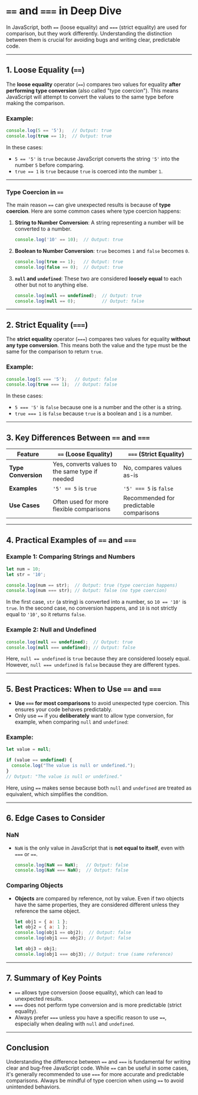 
# `==` and `===` in Deep Dive

In JavaScript, both `==` (loose equality) and `===` (strict equality) are used for comparison, but they work differently. Understanding the distinction between them is crucial for avoiding bugs and writing clear, predictable code.

---

## 1. Loose Equality (`==`)

The **loose equality** operator (`==`) compares two values for equality **after performing type conversion** (also called "type coercion"). This means JavaScript will attempt to convert the values to the same type before making the comparison.

### Example:

```js
console.log(5 == '5');   // Output: true
console.log(true == 1);  // Output: true
```

In these cases:
- `5 == '5'` is `true` because JavaScript converts the string `'5'` into the number `5` before comparing.
- `true == 1` is `true` because `true` is coerced into the number `1`.

---

### Type Coercion in `==`

The main reason `==` can give unexpected results is because of **type coercion**. Here are some common cases where type coercion happens:
1. **String to Number Conversion**: A string representing a number will be converted to a number.
    ```js
    console.log('10' == 10);  // Output: true
    ```
2. **Boolean to Number Conversion**: `true` becomes `1` and `false` becomes `0`.
    ```js
    console.log(true == 1);   // Output: true
    console.log(false == 0);  // Output: true
    ```
3. **`null` and `undefined`**: These two are considered **loosely equal** to each other but not to anything else.
    ```js
    console.log(null == undefined);  // Output: true
    console.log(null == 0);          // Output: false
    ```

---

## 2. Strict Equality (`===`)

The **strict equality** operator (`===`) compares two values for equality **without any type conversion**. This means both the value and the type must be the same for the comparison to return `true`.

### Example:

```js
console.log(5 === '5');   // Output: false
console.log(true === 1);  // Output: false
```

In these cases:
- `5 === '5'` is `false` because one is a number and the other is a string.
- `true === 1` is `false` because `true` is a boolean and `1` is a number.

---

## 3. Key Differences Between `==` and `===`

| Feature            | `==` (Loose Equality)                          | `===` (Strict Equality)              |
|--------------------|------------------------------------------------|--------------------------------------|
| **Type Conversion** | Yes, converts values to the same type if needed| No, compares values as-is            |
| **Examples**        | `'5' == 5` is `true`                          | `'5' === 5` is `false`               |
| **Use Cases**       | Often used for more flexible comparisons       | Recommended for predictable comparisons|

---

## 4. Practical Examples of `==` and `===`

### Example 1: Comparing Strings and Numbers

```js
let num = 10;
let str = '10';

console.log(num == str);  // Output: true (type coercion happens)
console.log(num === str); // Output: false (no type coercion)
```

In the first case, `str` (a string) is converted into a number, so `10 == '10'` is `true`. In the second case, no conversion happens, and `10` is not strictly equal to `'10'`, so it returns `false`.

### Example 2: Null and Undefined

```js
console.log(null == undefined);  // Output: true
console.log(null === undefined); // Output: false
```

Here, `null == undefined` is `true` because they are considered loosely equal. However, `null === undefined` is `false` because they are different types.

---

## 5. Best Practices: When to Use `==` and `===`

- **Use `===` for most comparisons** to avoid unexpected type coercion. This ensures your code behaves predictably.
- Only use `==` if you **deliberately** want to allow type conversion, for example, when comparing `null` and `undefined`:

### Example:

```js
let value = null;

if (value == undefined) {
  console.log("The value is null or undefined.");
}
// Output: "The value is null or undefined."
```

Here, using `==` makes sense because both `null` and `undefined` are treated as equivalent, which simplifies the condition.

---

## 6. Edge Cases to Consider

### NaN

- `NaN` is the only value in JavaScript that is **not equal to itself**, even with `===` or `==`.
  
  ```js
  console.log(NaN == NaN);   // Output: false
  console.log(NaN === NaN);  // Output: false
  ```

### Comparing Objects

- **Objects** are compared by reference, not by value. Even if two objects have the same properties, they are considered different unless they reference the same object.

  ```js
  let obj1 = { a: 1 };
  let obj2 = { a: 1 };
  console.log(obj1 == obj2);  // Output: false
  console.log(obj1 === obj2); // Output: false

  let obj3 = obj1;
  console.log(obj1 === obj3); // Output: true (same reference)
  ```

---

## 7. Summary of Key Points

- `==` allows type conversion (loose equality), which can lead to unexpected results.
- `===` does not perform type conversion and is more predictable (strict equality).
- Always prefer `===` unless you have a specific reason to use `==`, especially when dealing with `null` and `undefined`.

---

## Conclusion

Understanding the difference between `==` and `===` is fundamental for writing clear and bug-free JavaScript code. While `==` can be useful in some cases, it's generally recommended to use `===` for more accurate and predictable comparisons. Always be mindful of type coercion when using `==` to avoid unintended behaviors.
